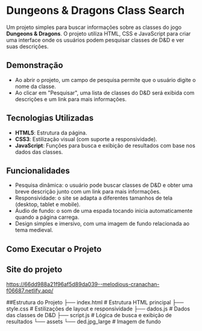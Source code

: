 # Dungeons & Dragons Class Search

Um projeto simples para buscar informações sobre as classes do jogo **Dungeons & Dragons**. O projeto utiliza HTML, CSS e JavaScript para criar uma interface onde os usuários podem pesquisar classes de D&D e ver suas descrições.

## Demonstração

- Ao abrir o projeto, um campo de pesquisa permite que o usuário digite o nome da classe.
- Ao clicar em "Pesquisar", uma lista de classes do D&D será exibida com descrições e um link para mais informações.

## Tecnologias Utilizadas

- **HTML5**: Estrutura da página.
- **CSS3**: Estilização visual (com suporte a responsividade).
- **JavaScript**: Funções para busca e exibição de resultados com base nos dados das classes.

## Funcionalidades

- Pesquisa dinâmica: o usuário pode buscar classes de D&D e obter uma breve descrição junto com um link para mais informações.
- Responsividade: o site se adapta a diferentes tamanhos de tela (desktop, tablet e mobile).
- Áudio de fundo: o som de uma espada tocando inicia automaticamente quando a página carrega.
- Design simples e imersivo, com uma imagem de fundo relacionada ao tema medieval.

## Como Executar o Projeto

## Site do projeto
   https://66dd988a21f96af5d89da039--melodious-cranachan-f06687.netlify.app/
   
##Estrutura do Projeto
├── index.html        # Estrutura HTML principal
├── style.css         # Estilizações de layout e responsividade
├── dados.js          # Dados das classes de D&D
├── script.js         # Lógica de busca e exibição de resultados
└── assets
    └── ded.jpg_large # Imagem de fundo
